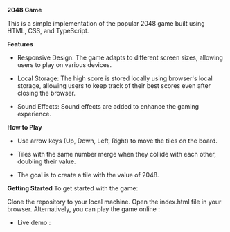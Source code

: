 **2048 Game**

This is a simple implementation of the popular 2048 game built using HTML, CSS, and TypeScript.

**Features**


- Responsive Design: The game adapts to different screen sizes, allowing users to play on various devices.

- Local Storage: The high score is stored locally using browser's local storage, allowing users to keep track of their best scores even after closing the browser.

- Sound Effects: Sound effects are added to enhance the gaming experience.

**How to Play**

- Use arrow keys (Up, Down, Left, Right) to move the tiles on the board.

- Tiles with the same number merge when they collide with each other, doubling their value.

- The goal is to create a tile with the value of 2048.

**Getting Started**
To get started with the game:

Clone the repository to your local machine.
Open the index.html file in your browser.
Alternatively, you can play the game online :

- Live demo : 
